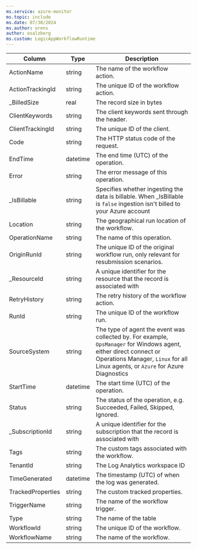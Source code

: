```yaml
---
ms.service: azure-monitor
ms.topic: include
ms.date: 07/30/2024
ms.author: orens
author: osalzberg
ms.custom: LogicAppWorkflowRuntime
---
```



| Column | Type | Description |
|---|---|---|
| ActionName | string | The name of the workflow action. |
| ActionTrackingId | string | The unique ID of the workflow action. |
| _BilledSize | real | The record size in bytes |
| ClientKeywords | string | The client keywords sent through the header. |
| ClientTrackingId | string | The unique ID of the client. |
| Code | string | The HTTP status code of the request. |
| EndTime | datetime | The end time (UTC) of the operation. |
| Error | string | The error message of this operation. |
| _IsBillable | string | Specifies whether ingesting the data is billable. When _IsBillable is `false` ingestion isn't billed to your Azure account |
| Location | string | The geographical run location of the workflow. |
| OperationName | string | The name of this operation. |
| OriginRunId | string | The unique ID of the original workflow run, only relevant for resubmission scenarios. |
| _ResourceId | string | A unique identifier for the resource that the record is associated with |
| RetryHistory | string | The retry history of the workflow action. |
| RunId | string | The unique ID of the workflow run. |
| SourceSystem | string | The type of agent the event was collected by. For example, `OpsManager` for Windows agent, either direct connect or Operations Manager, `Linux` for all Linux agents, or `Azure` for Azure Diagnostics |
| StartTime | datetime | The start time (UTC) of the operation. |
| Status | string | The status of the operation, e.g. Succeeded, Failed, Skipped, Ignored. |
| _SubscriptionId | string | A unique identifier for the subscription that the record is associated with |
| Tags | string | The custom tags associated with the workflow. |
| TenantId | string | The Log Analytics workspace ID |
| TimeGenerated | datetime | The timestamp (UTC) of when the log was generated. |
| TrackedProperties | string | The custom tracked properties. |
| TriggerName | string | The name of the workflow trigger. |
| Type | string | The name of the table |
| WorkflowId | string | The unique ID of the workflow. |
| WorkflowName | string | The name of the workflow. |
